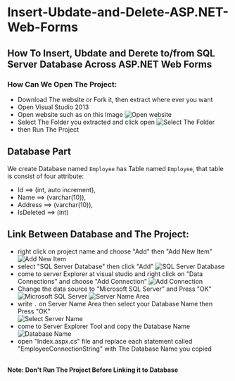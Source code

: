 # Insert-Ubdate-and-Delete-ASP.NET-Web-Forms
## How To Insert, Ubdate and Derete to/from SQL Server Database Across ASP.NET Web Forms

### How Can We Open The Project:
* Download The website or Fork it, then extract where ever you want
* Open Visual Studio 2013
* Open website such as on this Image
![Open website](https://raw.githubusercontent.com/Mohamedfadah/Insert-Ubdate-and-Delete-ASP.NET-Web-Forms/master/Screenshots/Capture1.PNG)
* Select The Folder you extracted and click open
![Select The Folder](https://raw.githubusercontent.com/Mohamedfadah/Insert-Ubdate-and-Delete-ASP.NET-Web-Forms/master/Screenshots/Capture2.PNG)
* then Run The Project

## Database Part
We create Database named ` Employee ` has Table named ` Employee `,
that table is consist of four attribute:
 * Id ==> (int, auto increment),
 * Name ==> (varchar(10)),
 * Address ==> (varchar(10)),
 * IsDeleted ==> (int)


## Link Between Database and The Project:
* right click on project name and choose "Add" then "Add New Item"
![Add New Item](https://raw.githubusercontent.com/Mohamedfadah/Insert-Ubdate-and-Delete-ASP.NET-Web-Forms/master/Screenshots/Capture3.PNG)
* select "SQL Server Database" then click "Add"
![SQL Server Database](https://raw.githubusercontent.com/Mohamedfadah/Insert-Ubdate-and-Delete-ASP.NET-Web-Forms/master/Screenshots/Capture4.PNG)
* come to server Explorer at visual studio and right click on "Data Connections" and choose "Add Connection"
![Add Connection](https://raw.githubusercontent.com/Mohamedfadah/Insert-Ubdate-and-Delete-ASP.NET-Web-Forms/master/Screenshots/Capture5.PNG)
* Change the data source to "Microsoft SQL Server" and Press "OK"                                 
![Microsoft SQL Server](https://raw.githubusercontent.com/Mohamedfadah/Insert-Ubdate-and-Delete-ASP.NET-Web-Forms/master/Screenshots/Capture6.PNG)
![Server Name Area](https://raw.githubusercontent.com/Mohamedfadah/Insert-Ubdate-and-Delete-ASP.NET-Web-Forms/master/Screenshots/Capture7.PNG)
* write ` . ` on Server Name Area then select your Database Name then Press "OK"                            
![Select Server Name](https://raw.githubusercontent.com/Mohamedfadah/Insert-Ubdate-and-Delete-ASP.NET-Web-Forms/master/Screenshots/Capture9.PNG)
* come to Server Explorer Tool and copy the Database Name                                        
![Database Name](https://raw.githubusercontent.com/Mohamedfadah/Insert-Ubdate-and-Delete-ASP.NET-Web-Forms/master/Screenshots/Capture8.PNG)
* open "Index.aspx.cs" file and replace each statement called "EmployeeConnectionString" with The Database Name you copied
<br>
<b> Note: Don't Run The Project Before Linking it to Database </b>

